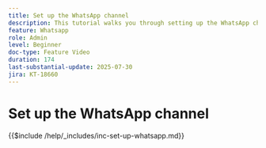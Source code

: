 ```yaml
---
title: Set up the WhatsApp channel
description: This tutorial walks you through setting up the WhatsApp channel in Adobe Journey Optimizer to enable real-time business messaging.
feature: Whatsapp
role: Admin
level: Beginner
doc-type: Feature Video
duration: 174
last-substantial-update: 2025-07-30
jira: KT-18660
---
```

# Set up the WhatsApp channel

{{$include /help/_includes/inc-set-up-whatsapp.md}}